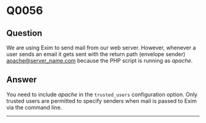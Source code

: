 Q0056
=====

Question
--------

We are using Exim to send mail from our web server. However, whenever a
user sends an email it gets sent with the return path (envelope sender)
[apache@server\_name.com](mailto:apache@server_name.com) because the PHP
script is running as *apache*.

Answer
------

You need to include *apache* in the `trusted_users` configuration
option. Only trusted users are permitted to specify senders when mail is
passed to Exim via the command line.

* * * * *
